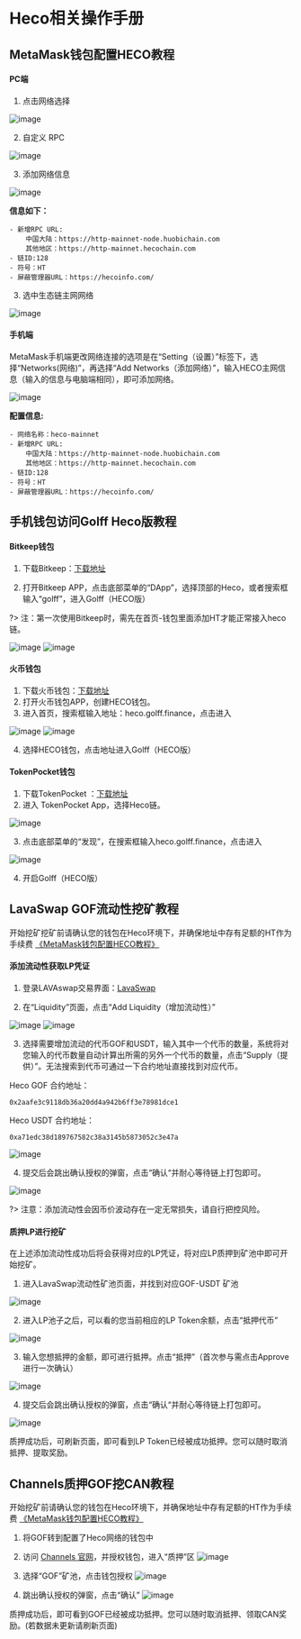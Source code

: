 # Heco相关操作手册

## MetaMask钱包配置HECO教程

#### PC端

1. 点击⽹络选择

![image](images/Heco/1.png)

2. ⾃定义 RPC

![image](images/Heco/2.png)

3. 添加⽹络信息

![image](images/Heco/3.png)
 
**信息如下：**
```
- 新增RPC URL:
	中国大陆：https://http-mainnet-node.huobichain.com
	其他地区：https://http-mainnet.hecochain.com
- 链ID:128
- 符号：HT
- 屏蔽管理器URL：https://hecoinfo.com/
```
 
3. 选中⽣态链主⽹⽹络 

![image](images/Heco/4.png)

#### 手机端

MetaMask手机端更改网络连接的选项是在“Setting（设置）”标签下，选择“Networks(网络)”，再选择“Add Networks（添加网络）”，输入HECO主网信息（输入的信息与电脑端相同），即可添加网络。

![image](images/Heco/5.png)

**配置信息:**
```
- 网络名称：heco-mainnet
- 新增RPC URL:
	中国大陆：https://http-mainnet-node.huobichain.com
	其他地区：https://http-mainnet.hecochain.com
- 链ID:128
- 符号：HT
- 屏蔽管理器URL：https://hecoinfo.com/
```

## 手机钱包访问Golff Heco版教程

#### Bitkeep钱包
1. 下载Bitkeep：[下载地址](https://bitkeep.org/)

2. 打开Bitkeep APP，点击底部菜单的“DApp”，选择顶部的Heco，或者搜索框输入“golff”，进入Golff（HECO版）

?> 注：第一次使用Bitkeep时，需先在首页-钱包里面添加HT才能正常接入heco链。

![image](images/Heco/6.png) ![image](images/Heco/7.png)

#### 火币钱包
1. 下载火币钱包：[下载地址](https://www.huobiwallet.com/)
2. 打开火币钱包APP，创建HECO钱包。
3. 进入首页，搜索框输入地址：heco.golff.finance，点击进入

![image](images/Heco/8.png) ![image](images/Heco/9.png)

4. 选择HECO钱包，点击地址进入Golff（HECO版）


#### TokenPocket钱包
1. 下载TokenPocket ：[下载地址](https://www.tokenpocket.pro/)
2. 进入 TokenPocket App，选择Heco链。

![image](images/Heco/10.png)

3. 点击底部菜单的“发现”，在搜索框输入heco.golff.finance，点击进入

![image](images/Heco/11.png)

4. 开启Golff（HECO版）

## LavaSwap GOF流动性挖矿教程

开始挖矿挖矿前请确认您的钱包在Heco环境下，并确保地址中存有足额的HT作为手续费
[《MetaMask钱包配置HECO教程》](Heco)

#### 添加流动性获取LP凭证
1. 登录LAVAswap交易界面：[LavaSwap](https://exchange.lavaswap.com)

2. 在“Liquidity”页面，点击“Add Liquidity（增加流动性）”

![image](images/Heco/12.png) ![image](images/Heco/13.png)

3. 选择需要增加流动的代币GOF和USDT，输入其中一个代币的数量，系统将对您输入的代币数量自动计算出所需的另外一个代币的数量，点击“Supply（提供）”。无法搜索到代币可通过一下合约地址直接找到对应代币。

Heco GOF 合约地址：
```
0x2aafe3c9118db36a20dd4a942b6ff3e78981dce1
```

Heco USDT 合约地址：
```
0xa71edc38d189767582c38a3145b5873052c3e47a
```

![image](images/Heco/14.png)

4. 提交后会跳出确认授权的弹窗，点击“确认“并耐心等待链上打包即可。

![image](images/Heco/15.png)

?> 注意：添加流动性会因币价波动存在一定无常损失，请自行把控风险。

#### 质押LP进行挖矿

在上述添加流动性成功后将会获得对应的LP凭证，将对应LP质押到矿池中即可开始挖矿。

1. 进入LavaSwap流动性矿池页面，并找到对应GOF-USDT 矿池

![image](images/Heco/16.png)

2. 进入LP池子之后，可以看的您当前相应的LP Token余额，点击“抵押代币”

![image](images/Heco/17.png)

3. 输入您想抵押的金额，即可进行抵押。点击“抵押”（首次参与需点击Approve进行一次确认）

![image](images/Heco/18.png)

4. 提交后会跳出确认授权的弹窗，点击“确认“并耐心等待链上打包即可。

![image](images/Heco/19.png)

质押成功后，可刷新页面，即可看到LP Token已经被成功抵押。您可以随时取消抵押、提取奖励。

## Channels质押GOF挖CAN教程

开始挖矿前请确认您的钱包在Heco环境下，并确保地址中存有足额的HT作为手续费
[《MetaMask钱包配置HECO教程》](/zh-cn/Heco?id=metamask钱包配置heco教程)

1. 将GOF转到配置了Heco网络的钱包中

2. 访问 [Channels 官网](https://channels.finance/)，并授权钱包，进入“质押”区
![image](images/Heco/20.png)

3. 选择“GOF”矿池，点击钱包授权
![image](images/Heco/21.png)
  
4. 跳出确认授权的弹窗，点击“确认”
![image](images/Heco/22.png)

质押成功后，即可看到GOF已经被成功抵押。您可以随时取消抵押、领取CAN奖励。(若数据未更新请刷新页面)
